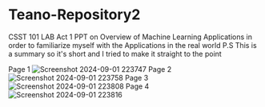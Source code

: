 # Teano-Repository2 
CSST 101
LAB Act 1
PPT on Overview of Machine Learning Applications in order to familiarize myself with the Applications in the real world
P.S This is a summary so it's short and I tried to make it straight to the point 

Page 1
![Screenshot 2024-09-01 223747](https://github.com/user-attachments/assets/f17691c7-e900-41b6-82c5-bd4dcd2614c8)
Page 2
![Screenshot 2024-09-01 223758](https://github.com/user-attachments/assets/aba78d1d-c27f-43f9-bf1a-239bcaa74c25)
Page 3
![Screenshot 2024-09-01 223808](https://github.com/user-attachments/assets/4735c8b4-3c9f-4b1d-8cad-80935702ae64)
Page 4
![Screenshot 2024-09-01 223816](https://github.com/user-attachments/assets/288a5014-9191-43cb-84bc-63bb9c400eb9)
